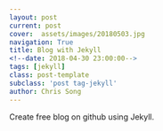 ```yaml
---
layout: post
current: post
cover:  assets/images/20180503.jpg
navigation: True
title: Blog with Jekyll
<!--date: 2018-04-30 23:00:00-->
tags: [jekyll]
class: post-template
subclass: 'post tag-jekyll'
author: Chris Song
---
```


Create free blog on github using Jekyll.